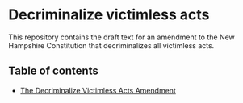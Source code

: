 # Decriminalize victimless acts
This repository contains the draft text for an amendment to the New Hampshire Constitution that decriminalizes all victimless acts.

## Table of contents
- [The Decriminalize Victimless Acts Amendment](decriminalize-victimless-acts-amendment.md)
